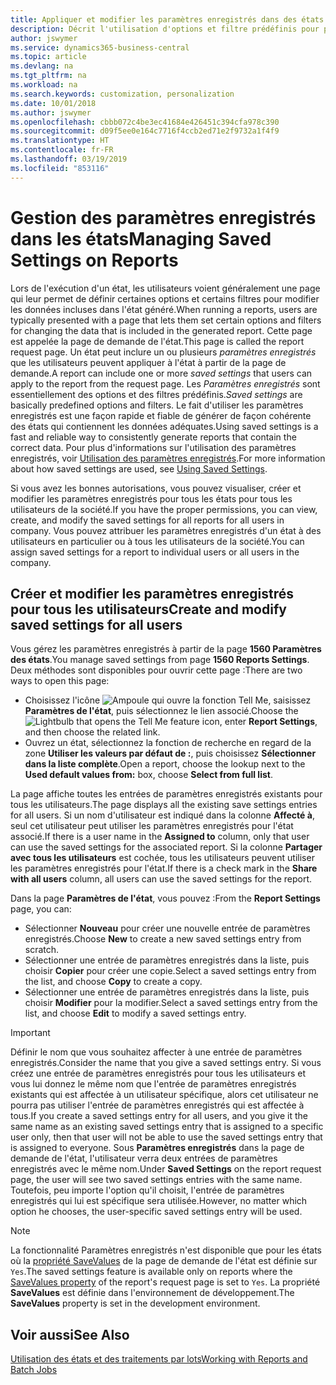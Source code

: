 ```yaml
---
title: Appliquer et modifier les paramètres enregistrés dans des états | Microsoft Docs
description: Décrit l'utilisation d'options et filtre prédéfinis pour personnaliser un état, et pour générer les données exactes.
author: jswymer
ms.service: dynamics365-business-central
ms.topic: article
ms.devlang: na
ms.tgt_pltfrm: na
ms.workload: na
ms.search.keywords: customization, personalization
ms.date: 10/01/2018
ms.author: jswymer
ms.openlocfilehash: cbbb072c4be3ec41684e426451c394cfa978c390
ms.sourcegitcommit: d09f5ee0e164c7716f4ccb2ed71e2f9732a1f4f9
ms.translationtype: HT
ms.contentlocale: fr-FR
ms.lasthandoff: 03/19/2019
ms.locfileid: "853116"
---
```

# <a name="managing-saved-settings-on-reports"></a><span data-ttu-id="844e9-103">Gestion des paramètres enregistrés dans les états</span><span class="sxs-lookup"><span data-stu-id="844e9-103">Managing Saved Settings on Reports</span></span>
<span data-ttu-id="844e9-104">Lors de l'exécution d'un état, les utilisateurs voient généralement une page qui leur permet de définir certaines options et certains filtres pour modifier les données incluses dans l'état généré.</span><span class="sxs-lookup"><span data-stu-id="844e9-104">When running a reports, users are typically presented with a page that lets them set certain options and filters for changing the data that is included in the generated report.</span></span> <span data-ttu-id="844e9-105">Cette page est appelée la page de demande de l'état.</span><span class="sxs-lookup"><span data-stu-id="844e9-105">This page is called the report request page.</span></span> <span data-ttu-id="844e9-106">Un état peut inclure un ou plusieurs *paramètres enregistrés* que les utilisateurs peuvent appliquer à l'état à partir de la page de demande.</span><span class="sxs-lookup"><span data-stu-id="844e9-106">A report can include one or more *saved settings* that users can apply to the report from the request page.</span></span> <span data-ttu-id="844e9-107">Les *Paramètres enregistrés* sont essentiellement des options et des filtres prédéfinis.</span><span class="sxs-lookup"><span data-stu-id="844e9-107">*Saved settings* are basically predefined options and filters.</span></span> <span data-ttu-id="844e9-108">Le fait d'utiliser les paramètres enregistrés est une façon rapide et fiable de générer de façon cohérente des états qui contiennent les données adéquates.</span><span class="sxs-lookup"><span data-stu-id="844e9-108">Using saved settings is a fast and reliable way to consistently generate reports that contain the correct data.</span></span> <span data-ttu-id="844e9-109">Pour plus d'informations sur l'utilisation des paramètres enregistrés, voir [Utilisation des paramètres enregistrés](ui-work-report.md#SavedSettings).</span><span class="sxs-lookup"><span data-stu-id="844e9-109">For more information about how saved settings are used, see [Using Saved Settings](ui-work-report.md#SavedSettings).</span></span>

<span data-ttu-id="844e9-110">Si vous avez les bonnes autorisations, vous pouvez visualiser, créer et modifier les paramètres enregistrés pour tous les états pour tous les utilisateurs de la société.</span><span class="sxs-lookup"><span data-stu-id="844e9-110">If you have the proper permissions, you can view, create, and modify the saved settings for all reports for all users in company.</span></span> <span data-ttu-id="844e9-111">Vous pouvez attribuer les paramètres enregistrés d'un état à des utilisateurs en particulier ou à tous les utilisateurs de la société.</span><span class="sxs-lookup"><span data-stu-id="844e9-111">You can assign saved settings for a report to individual users or all users in the company.</span></span>

<!--
## Apply saved settings to a report
1. Open the report.

   The report request page appears.    
2. In the **Saved Settings** section of the page, set the **Name** field  to the saved settings that you want to use.

   The **Saved Settings** section only appears if the report has been run before or if there are existing saved settings entries. The saved settings entry called **Last used options and filters** is always available. These settings are the option and filter values that were used the last time you ran the report.

-->

## <a name="create-and-modify-saved-settings-for-all-users"></a><span data-ttu-id="844e9-112">Créer et modifier les paramètres enregistrés pour tous les utilisateurs</span><span class="sxs-lookup"><span data-stu-id="844e9-112">Create and modify saved settings for all users</span></span>
<span data-ttu-id="844e9-113">Vous gérez les paramètres enregistrés à partir de la page **1560 Paramètres des états**.</span><span class="sxs-lookup"><span data-stu-id="844e9-113">You manage saved settings from page **1560 Reports Settings**.</span></span> <span data-ttu-id="844e9-114">Deux méthodes sont disponibles pour ouvrir cette page :</span><span class="sxs-lookup"><span data-stu-id="844e9-114">There are two ways to open this page:</span></span>
-   <span data-ttu-id="844e9-115">Choisissez l'icône ![Ampoule qui ouvre la fonction Tell Me](media/ui-search/search_small.png "Dites-moi ce que vous voulez faire"), saisissez **Paramètres de l'état**, puis sélectionnez le lien associé.</span><span class="sxs-lookup"><span data-stu-id="844e9-115">Choose the ![Lightbulb that opens the Tell Me feature](media/ui-search/search_small.png "Tell me what you want to do") icon, enter **Report Settings**, and then choose the related link.</span></span>
-   <span data-ttu-id="844e9-116">Ouvrez un état, sélectionnez la fonction de recherche en regard de la zone **Utiliser les valeurs par défaut de :**, puis choisissez **Sélectionner dans la liste complète**.</span><span class="sxs-lookup"><span data-stu-id="844e9-116">Open a report, choose the lookup next to the **Used default values from:** box, choose **Select from full list**.</span></span>

<span data-ttu-id="844e9-117">La page affiche toutes les entrées de paramètres enregistrés existants pour tous les utilisateurs.</span><span class="sxs-lookup"><span data-stu-id="844e9-117">The page displays all the existing save settings entries for all users.</span></span> <span data-ttu-id="844e9-118">Si un nom d'utilisateur est indiqué dans la colonne **Affecté à**, seul cet utilisateur peut utiliser les paramètres enregistrés pour l'état associé.</span><span class="sxs-lookup"><span data-stu-id="844e9-118">If there is a user name in the **Assigned to** column, only that user can use the saved settings for the associated report.</span></span> <span data-ttu-id="844e9-119">Si la colonne **Partager avec tous les utilisateurs** est cochée, tous les utilisateurs peuvent utiliser les paramètres enregistrés pour l'état.</span><span class="sxs-lookup"><span data-stu-id="844e9-119">If there is a check mark in the **Share with all users** column, all users can use the saved settings for the report.</span></span>

<span data-ttu-id="844e9-120">Dans la page **Paramètres de l'état**, vous pouvez :</span><span class="sxs-lookup"><span data-stu-id="844e9-120">From the **Report Settings** page, you can:</span></span>
-   <span data-ttu-id="844e9-121">Sélectionner **Nouveau** pour créer une nouvelle entrée de paramètres enregistrés.</span><span class="sxs-lookup"><span data-stu-id="844e9-121">Choose **New** to create a new saved settings entry from scratch.</span></span>
-   <span data-ttu-id="844e9-122">Sélectionner une entrée de paramètres enregistrés dans la liste, puis choisir **Copier** pour créer une copie.</span><span class="sxs-lookup"><span data-stu-id="844e9-122">Select a saved settings entry from the list, and choose **Copy** to create a copy.</span></span>
-   <span data-ttu-id="844e9-123">Sélectionner une entrée de paramètres enregistrés dans la liste, puis choisir **Modifier** pour la modifier.</span><span class="sxs-lookup"><span data-stu-id="844e9-123">Select a saved settings entry from the list, and choose **Edit** to modify a saved settings entry.</span></span>


> [!Important]
> <span data-ttu-id="844e9-124">Définir le nom que vous souhaitez affecter à une entrée de paramètres enregistrés.</span><span class="sxs-lookup"><span data-stu-id="844e9-124">Consider the name that you give a saved settings entry.</span></span> <span data-ttu-id="844e9-125">Si vous créez une entrée de paramètres enregistrés pour tous les utilisateurs et vous lui donnez le même nom que l'entrée de paramètres enregistrés existants qui est affectée à un utilisateur spécifique, alors cet utilisateur ne pourra pas utiliser l'entrée de paramètres enregistrés qui est affectée à tous.</span><span class="sxs-lookup"><span data-stu-id="844e9-125">If you create a saved settings entry for all users, and you give it the same name as an existing saved settings entry that is assigned to a specific user only, then that user will not be able to use the saved settings entry that is assigned to everyone.</span></span>  <span data-ttu-id="844e9-126">Sous **Paramètres enregistrés** dans la page de demande de l'état, l'utilisateur verra deux entrées de paramètres enregistrés avec le même nom.</span><span class="sxs-lookup"><span data-stu-id="844e9-126">Under **Saved Settings** on the report request page, the user will see two saved settings entries with the same name.</span></span> <span data-ttu-id="844e9-127">Toutefois, peu importe l'option qu'il choisit, l'entrée de paramètres enregistrés qui lui est spécifique sera utilisée.</span><span class="sxs-lookup"><span data-stu-id="844e9-127">However, no matter which option he chooses, the user-specific saved settings entry will be used.</span></span>

> [!NOTE]
> <span data-ttu-id="844e9-128">La fonctionnalité Paramètres enregistrés n'est disponible que pour les états où la [propriété SaveValues](https://docs.microsoft.com/en-us/dynamics-nav/savevalues-property) de la page de demande de l'état est définie sur `Yes`.</span><span class="sxs-lookup"><span data-stu-id="844e9-128">The saved settings feature is available only on reports where the [SaveValues property](https://docs.microsoft.com/en-us/dynamics-nav/savevalues-property) of the report's request page is set to `Yes`.</span></span> <span data-ttu-id="844e9-129">La propriété **SaveValues** est définie dans l'environnement de développement.</span><span class="sxs-lookup"><span data-stu-id="844e9-129">The **SaveValues** property is set in the development environment.</span></span>  

## <a name="see-also"></a><span data-ttu-id="844e9-130">Voir aussi</span><span class="sxs-lookup"><span data-stu-id="844e9-130">See Also</span></span>
[<span data-ttu-id="844e9-131">Utilisation des états et des traitements par lots</span><span class="sxs-lookup"><span data-stu-id="844e9-131">Working with Reports and Batch Jobs</span></span>](ui-work-report.md)  
